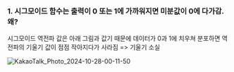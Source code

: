 
### 1. 시그모이드 함수는 출력이 0 또는 1에 가까워지면 미분값이 0에 다가감. 왜?
시그모이드 역전파 값은 아래 그림과 값기 때문에
데이터가 0과 1에 치우쳐 분포하면 역전파의 기울기 값이 점점 작아지다가 사라짐
=> 기울기 소실

![KakaoTalk_Photo_2024-10-28-00-11-50](https://github.com/user-attachments/assets/21f17f8c-1258-4e51-b7d6-e9b2bf6ef8c8)
